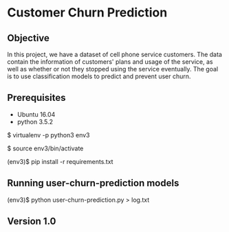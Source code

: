 # Customer Churn Prediction

## Objective
In this project, we have a dataset of cell phone service customers. The data contain the information of customers' plans
and usage of the service, as well as whether or not they stopped using the service eventually. The goal is to
use classification models to predict and prevent user churn.


## Prerequisites
* Ubuntu 16.04
* python 3.5.2

$ virtualenv -p python3 env3

$ source env3/bin/activate 

(env3)$ pip install -r requirements.txt

## Running user-churn-prediction models


(env3)$ python user-churn-prediction.py > log.txt


## Version 1.0
